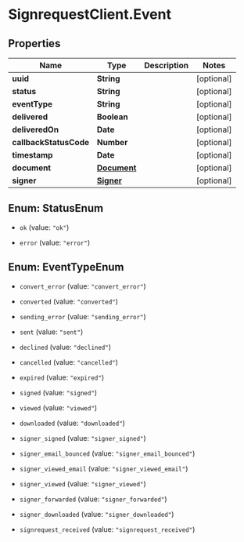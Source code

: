 # SignrequestClient.Event

## Properties
Name | Type | Description | Notes
------------ | ------------- | ------------- | -------------
**uuid** | **String** |  | [optional] 
**status** | **String** |  | [optional] 
**eventType** | **String** |  | [optional] 
**delivered** | **Boolean** |  | [optional] 
**deliveredOn** | **Date** |  | [optional] 
**callbackStatusCode** | **Number** |  | [optional] 
**timestamp** | **Date** |  | [optional] 
**document** | [**Document**](Document.md) |  | [optional] 
**signer** | [**Signer**](Signer.md) |  | [optional] 


<a name="StatusEnum"></a>
## Enum: StatusEnum


* `ok` (value: `"ok"`)

* `error` (value: `"error"`)




<a name="EventTypeEnum"></a>
## Enum: EventTypeEnum


* `convert_error` (value: `"convert_error"`)

* `converted` (value: `"converted"`)

* `sending_error` (value: `"sending_error"`)

* `sent` (value: `"sent"`)

* `declined` (value: `"declined"`)

* `cancelled` (value: `"cancelled"`)

* `expired` (value: `"expired"`)

* `signed` (value: `"signed"`)

* `viewed` (value: `"viewed"`)

* `downloaded` (value: `"downloaded"`)

* `signer_signed` (value: `"signer_signed"`)

* `signer_email_bounced` (value: `"signer_email_bounced"`)

* `signer_viewed_email` (value: `"signer_viewed_email"`)

* `signer_viewed` (value: `"signer_viewed"`)

* `signer_forwarded` (value: `"signer_forwarded"`)

* `signer_downloaded` (value: `"signer_downloaded"`)

* `signrequest_received` (value: `"signrequest_received"`)




